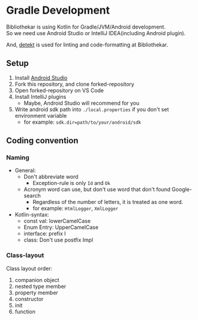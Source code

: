 # Gradle Development
Bibliothekar is using Kotlin for Gradle/JVM/Android development.  
So we need use Android Studio or IntelliJ IDEA(including Android plugin).

And, [detekt](https://github.com/detekt/detekt) is used for linting and code-formatting at Bibliothekar.

## Setup
1. Install [Android Studio](https://developer.android.com/studio)
1. Fork this repository, and clone forked-repository
1. Open forked-repository on VS Code
1. Install IntelliJ plugins
   - Maybe, Android Studio will recommend for you
1. Write android sdk path into `./local.properties` if you don't set environment variable
   - for example: `sdk.dir=path/to/your/android/sdk`

## Coding convention
### Naming
- General:
  - Don't abbreviate word
    - Exception-rule is only `Id` and `Ok`
  - Acronym word can use, but don't use word that don't found Google-search
    - Regardless of the number of letters, it is treated as one word.
    - for example: `HtmlLogger`, `XmlLogger`
- Kotlin-syntax:
  - const val: lowerCamelCase
  - Enum Entry: UpperCamelCase
  - interface: prefix I
  - class: Don't use postfix Impl

### Class-layout
Class layout order:
1. companion object
1. nested type member
1. property member
1. constructor
1. init
1. function